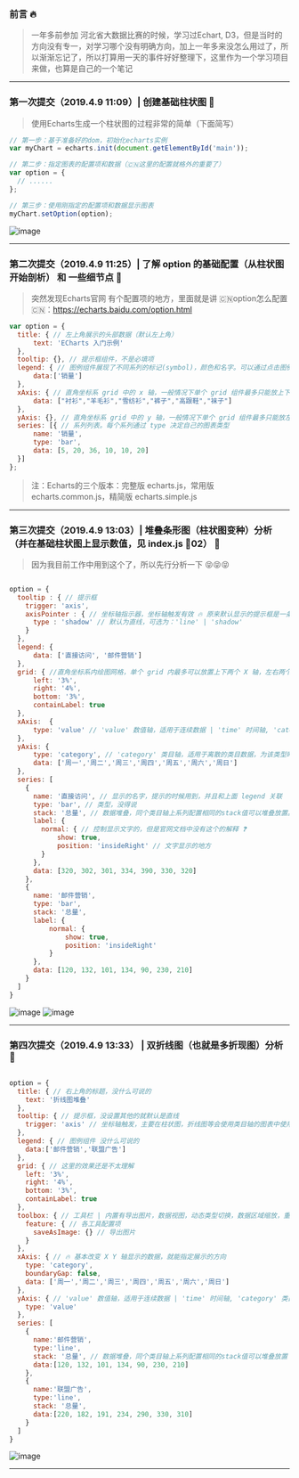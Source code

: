 ### 前言 🔥

> 一年多前参加 河北省大数据比赛的时候，学习过Echart, D3，但是当时的方向没有专一，对学习哪个没有明确方向，加上一年多来没怎么用过了，所以渐渐忘记了，所以打算用一天的事件好好整理下，这里作为一个学习项目来做，也算是自己的一个笔记

---

### 第一次提交（2019.4.9 11:09）| 创建基础柱状图  🚗

> 使用Echarts生成一个柱状图的过程非常的简单（下面简写）

```javascript
// 第一步：基于准备好的dom，初始化echarts实例
var myChart = echarts.init(document.getElementById('main'));

// 第二步：指定图表的配置项和数据（🇨🇳这里的配置就格外的重要了）
var option = {
  // ......
};

// 第三步：使用刚指定的配置项和数据显示图表
myChart.setOption(option);
```

![image](https://github.com/zhukunpenglinyutong/Echarts-Study/blob/master/imgs/1-1.png)

---

### 第二次提交（2019.4.9 11:25）| 了解 option 的基础配置（从柱状图开始剖析） 和 一些细节点  🚕

> 突然发现Echarts官网 有个配置项的地方，里面就是讲 🇨🇳option怎么配置🇨🇳：https://echarts.baidu.com/option.html

```javascript
var option = {
  title: { // 左上角展示的头部数据（默认左上角）
      text: 'ECharts 入门示例'
  },
  tooltip: {}, // 提示框组件，不是必填项
  legend: { // 图例组件展现了不同系列的标记(symbol)，颜色和名字。可以通过点击图例控制哪些系列不显示 (填多个可以生成多柱状图📊)
      data:['销量']
  },
  xAxis: { // 直角坐标系 grid 中的 x 轴，一般情况下单个 grid 组件最多只能放上下两个 x 轴
      data: ["衬衫","羊毛衫","雪纺衫","裤子","高跟鞋","袜子"]
  },
  yAxis: {}, // 直角坐标系 grid 中的 y 轴，一般情况下单个 grid 组件最多只能放左右两个 y 轴，在柱状图中这个也是必填的
  series: [{ // 系列列表。每个系列通过 type 决定自己的图表类型
      name: '销量',
      type: 'bar',
      data: [5, 20, 36, 10, 10, 20]
  }]
};
```

> 注：Echarts的三个版本：完整版 echarts.js，常用版 echarts.common.js，精简版 echarts.simple.js

---

### 第三次提交（2019.4.9 13:03）| 堆叠条形图（柱状图变种）分析（并在基础柱状图上显示数值，见 index.js 🚀02） 🚙

> 因为我目前工作中用到这个了，所以先行分析一下 😝😝😝

```javascript

option = {
  tooltip : { // 提示框
    trigger: 'axis',
    axisPointer : { // 坐标轴指示器，坐标轴触发有效 🔥 原来默认显示的提示框是一条直线，在这里可以配置，选择那一行很宽的提示效果
      type : 'shadow' // 默认为直线，可选为：'line' | 'shadow'
    }
  },
  legend: {
      data: ['直接访问', '邮件营销']
  },
  grid: { //直角坐标系内绘图网格，单个 grid 内最多可以放置上下两个 X 轴，左右两个 Y 轴。可以在网格上绘制折线图，柱状图，散点图（气泡图）
      left: '3%',
      right: '4%',
      bottom: '3%',
      containLabel: true
  },
  xAxis:  {
      type: 'value' // 'value' 数值轴，适用于连续数据 | 'time' 时间轴, 'category' 类目轴, 'log' 对数轴
  },
  yAxis: {
      type: 'category', // 'category' 类目轴，适用于离散的类目数据，为该类型时必须通过 data 设置类目数据
      data: ['周一','周二','周三','周四','周五','周六','周日']
  },
  series: [
    {
      name: '直接访问', // 显示的名字，提示的时候用到，并且和上面 legend 关联
      type: 'bar', // 类型，没得说
      stack: '总量', // 数据堆叠，同个类目轴上系列配置相同的stack值可以堆叠放置。
      label: {
        normal: { // 控制显示文字的，但是官网文档中没有这个的解释 ❓
            show: true,
            position: 'insideRight' // 文字显示的地方
        }
      },
      data: [320, 302, 301, 334, 390, 330, 320]
    },
    {
      name: '邮件营销',
      type: 'bar',
      stack: '总量',
      label: {
          normal: {
              show: true,
              position: 'insideRight'
          }
      },
      data: [120, 132, 101, 134, 90, 230, 210]
    }
  ]
}

```

![image](https://github.com/zhukunpenglinyutong/Echarts-Study/blob/master/imgs/3-1.png)
![image](https://github.com/zhukunpenglinyutong/Echarts-Study/blob/master/imgs/3-2.jpg)

---

### 第四次提交（2019.4.9 13:33） | 双折线图（也就是多折现图）分析  🚌

```javascript

option = {
  title: { // 右上角的标题，没什么可说的
    text: '折线图堆叠'
  },
  tooltip: { // 提示框，没设置其他的就默认是直线
    trigger: 'axis' // 坐标轴触发，主要在柱状图，折线图等会使用类目轴的图表中使用 | 还有选项 'item'，'none'
  },
  legend: { // 图例组件 没什么可说的
    data:['邮件营销','联盟广告']
  },
  grid: { // 这里的效果还是不太理解
    left: '3%',
    right: '4%',
    bottom: '3%',
    containLabel: true
  },
  toolbox: { // 工具栏 | 内置有导出图片，数据视图，动态类型切换，数据区域缩放，重置五个工具
    feature: { // 各工具配置项
      saveAsImage: {} // 导出图片
    }
  },
  xAxis: { // 🔥 基本改变 X Y 轴显示的数据，就能指定展示的方向
    type: 'category',
    boundaryGap: false,
    data: ['周一','周二','周三','周四','周五','周六','周日']
  },
  yAxis: { // 'value' 数值轴，适用于连续数据 | 'time' 时间轴, 'category' 类目轴, 'log' 对数轴
    type: 'value'
  },
  series: [
    {
      name:'邮件营销',
      type:'line',
      stack: '总量', // 数据堆叠，同个类目轴上系列配置相同的stack值可以堆叠放置 | ❓ 就是这个总量，一直懵逼中ing
      data:[120, 132, 101, 134, 90, 230, 210]
    },
    {
      name:'联盟广告',
      type:'line',
      stack: '总量',
      data:[220, 182, 191, 234, 290, 330, 310]
    }
  ]
}

```

![image](https://github.com/zhukunpenglinyutong/Echarts-Study/blob/master/imgs/4-1.png)

---

